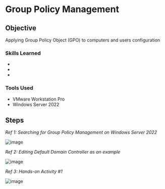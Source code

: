 # Group Policy Management 

## Objective
  
Applying Group Policy Object (GPO) to computers and users configuration

### Skills Learned

- 
-
-

### Tools Used

- VMware Workstation Pro
- Windows Server 2022

## Steps

*Ref 1: Searching for Group Policy Management on Windows Server 2022*

![image](https://github.com/user-attachments/assets/f8f6bf50-40e6-4a42-9dfd-aa8f349af16d)

*Ref 2: Editing Default Domain Controller as an example*

![image](https://github.com/user-attachments/assets/1ddd7b9b-9044-405c-867f-95cfdb2206e5)

*Ref 3: Hands-on Activity #1*

![image](https://github.com/user-attachments/assets/c066861b-a202-419e-95bb-e490ca2d6788)

